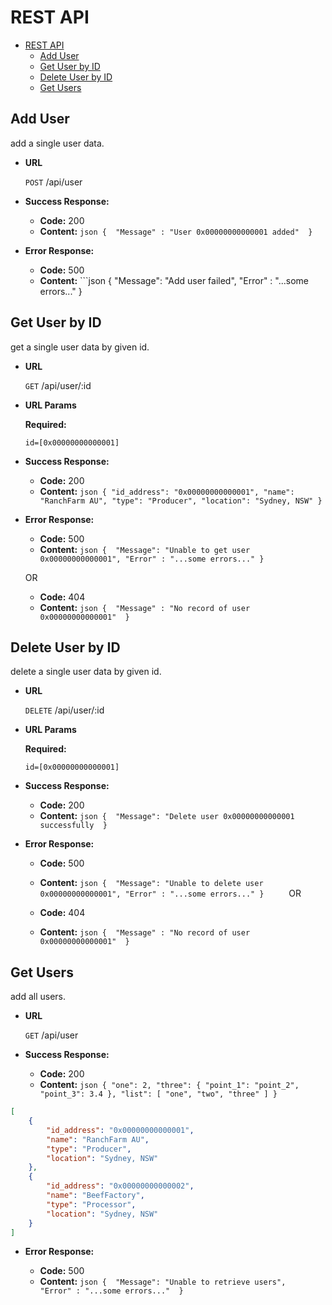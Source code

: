 # REST API
- [REST API](#rest-api)
    - [Add User](#Add-User)
    - [Get User by ID](#Get-User-by-ID)
    - [Delete User by ID](#Delete-User-by-ID)
    - [Get Users](#Get-Users)

**Add User**
----
  add a single user data.

* **URL**

  `POST` /api/user

* **Success Response:**

  * **Code:** 200 <br />
  * **Content:** 
        ```json
        { 
            "Message" : "User 0x00000000000001 added" 
        }
        ```
 
* **Error Response:**

  * **Code:** 500 <br />
  * **Content:** 
        ```json
        { 
            "Message": "Add user failed",
            "Error" : "...some errors..."
        }    
    
    
    

**Get User by ID**
----
  get a single user data by given id.

* **URL**

  `GET` /api/user/:id
  
*  **URL Params**

   **Required:**
 
   `id=[0x00000000000001]`

* **Success Response:**

  * **Code:** 200 <br />
  * **Content:** 
        ```json
        {
            "id_address": "0x00000000000001",
            "name": "RanchFarm AU",
            "type": "Producer",
            "location": "Sydney, NSW"
        }
        ```
 
* **Error Response:**

  * **Code:** 500 <br />
  * **Content:** 
        ```json
        { 
            "Message": "Unable to get user 0x00000000000001",
            "Error" : "...some errors..."
        }    
        ```

  OR

  * **Code:** 404 <br />
  * **Content:** 
        ```json
        { 
            "Message" : "No record of user 0x00000000000001" 
        }    
        ```
    
    
    
    
**Delete User by ID** 
----
  delete a single user data by given id.

* **URL**

  `DELETE` /api/user/:id
  
*  **URL Params**

   **Required:**
 
   `id=[0x00000000000001]`

* **Success Response:**

  * **Code:** 200 <br />
  * **Content:** 
        ```json
        { 
            "Message": "Delete user 0x00000000000001 successfully 
        }    
        ```
 
* **Error Response:**

  * **Code:** 500 <br />
  * **Content:** 
        ```json
        { 
            "Message": "Unable to delete user 0x00000000000001",
            "Error" : "...some errors..."
        }    
        ```
  OR

  * **Code:** 404 <br />
  * **Content:** 
        ```json
        { 
            "Message" : "No record of user 0x00000000000001" 
        }    
        ```
    
    
**Get Users**
----
  add all users.

* **URL**

  `GET` /api/user

* **Success Response:**

  * **Code:** 200 <br />
  * **Content:**
        ```json
        {
            "one": 2,
            "three": {
                "point_1": "point_2",
                "point_3": 3.4
            },
            "list": [
                "one",
                "two",
                "three"
            ]
        }
        ```
```json
[
    {
        "id_address": "0x00000000000001",
        "name": "RanchFarm AU",
        "type": "Producer",
        "location": "Sydney, NSW"
    },
    {
        "id_address": "0x00000000000002",
        "name": "BeefFactory",
        "type": "Processor",
        "location": "Sydney, NSW"
    } 
]
```

 
* **Error Response:**

  * **Code:** 500 <br />
  * **Content:**
        ```json
        { 
            "Message": "Unable to retrieve users", 
            "Error" : "...some errors..." 
        }
        ```
        
       
    
        
